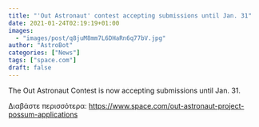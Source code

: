 ```yaml
---
title: "'Out Astronaut' contest accepting submissions until Jan. 31"
date: 2021-01-24T02:19:19+01:00
images:
  - "images/post/q8juM8mm7L6DHaRn6q77bV.jpg"
author: "AstroBot"
categories: ["News"]
tags: ["space.com"]
draft: false
---
```


The Out Astronaut Contest is now accepting submissions until Jan. 31. 

Διαβάστε περισσότερα: https://www.space.com/out-astronaut-project-possum-applications
